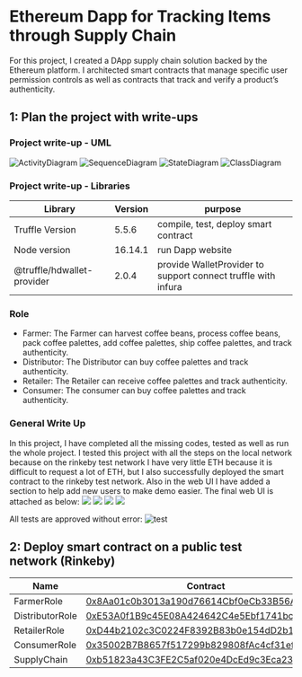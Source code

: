 # Ethereum Dapp for Tracking Items through Supply Chain
For this project, I created a DApp supply chain solution backed by the Ethereum platform. I architected smart contracts that manage specific user permission controls as well as contracts that track and verify a product’s authenticity.

## 1: Plan the project with write-ups
### Project write-up - UML
![ActivityDiagram](https://github.com/DoDuy/udacity-blockchain-developer-nanodegree/blob/main/3.%20Project%203%20Ethereum%20Dapp%20for%20Tracking%20Items%20through%20Supply%20Chain/UML/ActivityDiagram.png)
![SequenceDiagram](https://github.com/DoDuy/udacity-blockchain-developer-nanodegree/blob/main/3.%20Project%203%20Ethereum%20Dapp%20for%20Tracking%20Items%20through%20Supply%20Chain/UML/SequenceDiagram.png)
![StateDiagram](https://github.com/DoDuy/udacity-blockchain-developer-nanodegree/blob/main/3.%20Project%203%20Ethereum%20Dapp%20for%20Tracking%20Items%20through%20Supply%20Chain/UML/StateDiagram.png)
![ClassDiagram](https://github.com/DoDuy/udacity-blockchain-developer-nanodegree/blob/main/3.%20Project%203%20Ethereum%20Dapp%20for%20Tracking%20Items%20through%20Supply%20Chain/UML/ClassDiagram.png)

### Project write-up - Libraries
Library|Version|purpose
---|---|---
Truffle Version|5.5.6|compile, test, deploy smart contract
Node version|16.14.1|run Dapp website
@truffle/hdwallet-provider|2.0.4|provide WalletProvider to support connect truffle with infura
### Role
- Farmer: The Farmer can harvest coffee beans, process coffee beans, pack coffee palettes, add coffee palettes, ship coffee palettes, and track authenticity.
- Distributor: The Distributor can buy coffee palettes and track authenticity.
- Retailer: The Retailer can receive coffee palettes and track authenticity.
- Consumer: The consumer can buy coffee palettes and track authenticity.
### General Write Up
In this project, I have completed all the missing codes, tested as well as run the whole project.
I tested this project with all the steps on the local network because on the rinkeby test network I have very little ETH because it is difficult to request a lot of ETH, but I also successfully deployed the smart contract to the rinkeby test network.
Also in the web UI I have added a section to help add new users to make demo easier.
The final web UI is attached as below:
![](https://github.com/DoDuy/udacity-blockchain-developer-nanodegree/blob/main/3.%20Project%203%20Ethereum%20Dapp%20for%20Tracking%20Items%20through%20Supply%20Chain/images/UI1.png)
![](https://github.com/DoDuy/udacity-blockchain-developer-nanodegree/blob/main/3.%20Project%203%20Ethereum%20Dapp%20for%20Tracking%20Items%20through%20Supply%20Chain/images/UI2.png)
![](https://github.com/DoDuy/udacity-blockchain-developer-nanodegree/blob/main/3.%20Project%203%20Ethereum%20Dapp%20for%20Tracking%20Items%20through%20Supply%20Chain/images/UI3.png)
![](https://github.com/DoDuy/udacity-blockchain-developer-nanodegree/blob/main/3.%20Project%203%20Ethereum%20Dapp%20for%20Tracking%20Items%20through%20Supply%20Chain/images/UI4.png)

All tests are approved without error:
![test](https://github.com/DoDuy/udacity-blockchain-developer-nanodegree/blob/main/3.%20Project%203%20Ethereum%20Dapp%20for%20Tracking%20Items%20through%20Supply%20Chain/images/test.png)

 ## 2: Deploy smart contract on a public test network (Rinkeby)
Name|Contract|Transaction
---|---|---
FarmerRole|[0x8Aa01c0b3013a190d76614Cbf0eCb33B56AF91FC](https://rinkeby.etherscan.io/address/0x8Aa01c0b3013a190d76614Cbf0eCb33B56AF91FC)|[0x14041f8fd8ede84fdde4726ddab2f9a3989906fe2ba30df0f598fd007648e2ad](https://rinkeby.etherscan.io/tx/0x14041f8fd8ede84fdde4726ddab2f9a3989906fe2ba30df0f598fd007648e2ad)
DistributorRole|[0xE53A0f1B9c45E08A424642C4e5Ebf1741bc3093e](https://rinkeby.etherscan.io/address/0xE53A0f1B9c45E08A424642C4e5Ebf1741bc3093e)|[0xd98a5e06a10943e618eafe4adeea99e63e30ba863fac2c9fec9ca035b3e896e2](https://rinkeby.etherscan.io/tx/0xd98a5e06a10943e618eafe4adeea99e63e30ba863fac2c9fec9ca035b3e896e2)
RetailerRole|[0xD44b2102c3C0224F8392B83b0e154dD2b1fa33A9](https://rinkeby.etherscan.io/address/0xD44b2102c3C0224F8392B83b0e154dD2b1fa33A9)|[0x5cac0609ac0da7828d3a936a2398161f3e72766fb0c2748177d9495c1e631706](https://rinkeby.etherscan.io/tx/0x5cac0609ac0da7828d3a936a2398161f3e72766fb0c2748177d9495c1e631706)
ConsumerRole|[0x35002B7B8657f517299b829808fAc4cf31efED37](https://rinkeby.etherscan.io/address/0x35002B7B8657f517299b829808fAc4cf31efED37)|[0x450197a609a44138673a92454c8ffae29b8f4c6bde9f871fce87d8f6f28c5683](https://rinkeby.etherscan.io/tx/0x450197a609a44138673a92454c8ffae29b8f4c6bde9f871fce87d8f6f28c5683)
SupplyChain|[0xb51823a43C3FE2C5af020e4DcEd9c3Eca2347E02](https://rinkeby.etherscan.io/address/0xb51823a43C3FE2C5af020e4DcEd9c3Eca2347E02)|[0xf0987b983cc091f8ebb5af718abad0924679c34e7656a4d0aa4f3e55e710c2c6](https://rinkeby.etherscan.io/tx/0xf0987b983cc091f8ebb5af718abad0924679c34e7656a4d0aa4f3e55e710c2c6)
